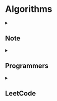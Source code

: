 # Algorithms

<details>
  <summary>
    <h2>Note</h2>
  </summary>

  <ul>
    <li>
      <a href="https://github.com/wonjin-dev/algorithm/blob/main/Note/Linked List">
        Linked List
      </a>
    </li>
    <li>
      <a href="https://github.com/wonjin-dev/algorithm/blob/main/Note/BST">
        BST
      </a>
    </li>
    <li>
      <a href="https://github.com/wonjin-dev/algorithm/blob/main/Note/Recursion">
        Recursion
      </a>
    </li>
    <li>
      <a href="https://github.com/wonjin-dev/algorithm/blob/main/Note/BFS.md">
        BFS
      </a>
    </li>
    <li>
      <a href="https://github.com/wonjin-dev/algorithm/blob/main/Note/DFS.md">
        DFS
      </a>
    </li>
    <li>
      <a href="https://github.com/wonjin-dev/algorithm/blob/main/Note/Graph.md">
        Graph
      </a>
    </li>
    <li>
      <a href="https://github.com/wonjin-dev/algorithm/blob/main/Note/Trie">
        Trie
      </a>
    </li>
    <li>
      <a href="https://github.com/wonjin-dev/algorithm/blob/main/Note/Heap">
        Heap
      </a>
    </li>
    <li>
      <a href="https://github.com/wonjin-dev/algorithm/blob/main/Note/Hash Table.md">
        Hash Table
      </a>
    </li>
    <li>
      <a href="https://github.com/wonjin-dev/algorithm/blob/main/Note/Greedy.md">
        Greedy
      </a>
    </li>
    <li>
      <a href="https://github.com/wonjin-dev/algorithm/blob/main/Note/Sort.md">
        Sort
      </a>
    </li>
  </ul>
</details>

<details>
  <summary>
    <h2>Programmers</h2>
  </summary>

  <details open>
    <summary>
      <h3>Level 2</h3>
    </summary>
    <ul>
      <li>
        <a href="./Programmers/Lv2/큰 수 만들기">[Greedy] 큰 수 만들기</a>
      </li>
      <li>
        <a href="./Programmers/Lv2/배상 비용 최소화">[Heap] 배상 비용 최소화</a>
      </li>
    </ul>
  </details>

  <details open>
    <summary>
      <h3>Level 3</h3>
    </summary>
    <ul>
      <li>
        <a href="./Programmers/Lv3/가장 먼 노드">[Graph] 가장 먼 노드</a>
      </li>
    </ul>
  </details>
</details>

<details>
  <summary>
    <h2>LeetCode</h2>
  </summary>

  <ul>
    <li>
      <a href="./LeetCode/21">[Linked List] 21</a>
    </li>
    <li>
      <a href="./LeetCode/938">[DFS] 938</a>
    </li>
    <li>
      <a href="./LeetCode/2265">[DFS] 2265</a>
    </li>
    <li>
      <a href="./LeetCode/230">[BST] 230</a>
    </li>
    <li>
      <a href="./LeetCode/102">[BFS] 102</a>
    </li>
  </ul>
</details>
